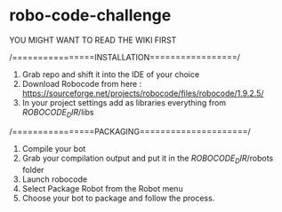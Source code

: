 # robo-code-challenge

YOU MIGHT WANT TO READ THE WIKI FIRST 

/================INSTALLATION=================/
1. Grab repo and shift it into the IDE of your choice 
2. Download Robocode from here : https://sourceforge.net/projects/robocode/files/robocode/1.9.2.5/
3. In your project settings add as libraries everything from $ROBOCODE_DIR$/libs

/================PACKAGING=====================/
1. Compile your bot
2. Grab your compilation output and put it in the $ROBOCODE_DIR$/robots folder
3. Launch robocode
4. Select Package Robot from the Robot menu
5. Choose your bot to package and follow the process.
